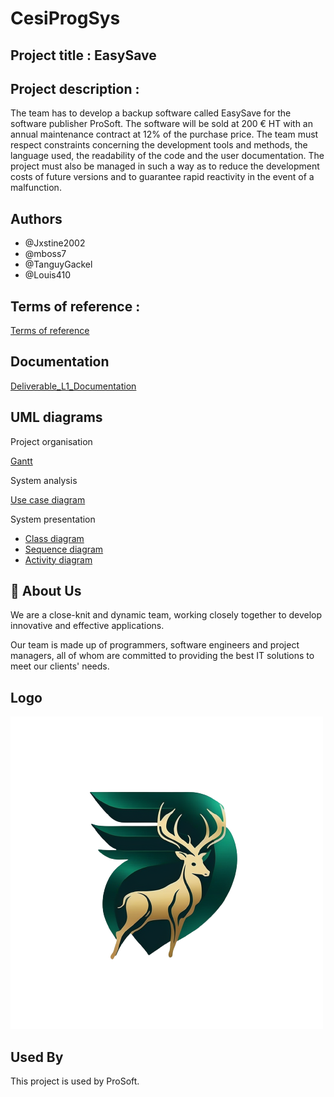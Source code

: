 ﻿# CesiProgSys

## Project title : EasySave

## Project description : 

The team has to develop a backup software called EasySave for the software publisher ProSoft. The software will be sold at 200 € HT with an annual maintenance contract at 12% of the purchase price. The team must respect constraints concerning the development tools and methods, the language used, the readability of the code and the user documentation. The project must also be managed in such a way as to reduce the development costs of future versions and to guarantee rapid reactivity in the event of a malfunction.

## Authors

- @Jxstine2002
- @mboss7
- @TanguyGackel
- @Louis410

## Terms of reference :

[Terms of reference](TermsOfReference.md)

## Documentation

[Deliverable_L1_Documentation](Deliverable_L1_Documentation.docx)

## UML diagrams

Project organisation

[Gantt](/Diagrams/Gantt.md)

System analysis


[Use case diagram](/Diagrams/DiagUseCase.md)

System presentation

- [Class diagram](/Diagrams/DiagClasse.md)
- [Sequence diagram](/Diagrams/DiagSequences)
- [Activity diagram](/Diagrams/DiagActivity.md)


## 🚀 About Us

We are a close-knit and dynamic team, working closely together to develop innovative and effective applications.

Our team is made up of programmers, software engineers and project managers, all of whom are committed to providing the best IT solutions to meet our clients' needs.

## Logo

![Logo](/Image/logo.png)

## Used By

This project is used by ProSoft.
